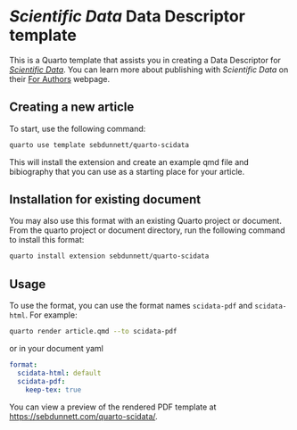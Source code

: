 # *Scientific Data* Data Descriptor template

This is a Quarto template that assists you in creating a Data Descriptor for [*Scientific Data*](https://www.nature.com/sdata/). You can learn more about publishing with *Scientific Data* on their [For Authors](https://www.nature.com/sdata/author-instructions) webpage.

## Creating a new article

To start, use the following command:

```bash
quarto use template sebdunnett/quarto-scidata
```

This will install the extension and create an example qmd file and bibiography that you can use as a starting place for your article.

## Installation for existing document

You may also use this format with an existing Quarto project or document. From the quarto project or document directory, run the following command to install this format:

```bash
quarto install extension sebdunnett/quarto-scidata
```

## Usage

To use the format, you can use the format names `scidata-pdf` and `scidata-html`. For example:

```bash
quarto render article.qmd --to scidata-pdf
```

or in your document yaml

```yaml
format:
  scidata-html: default
  scidata-pdf:
    keep-tex: true    
```

You can view a preview of the rendered PDF template at <https://sebdunnett.com/quarto-scidata/>.
